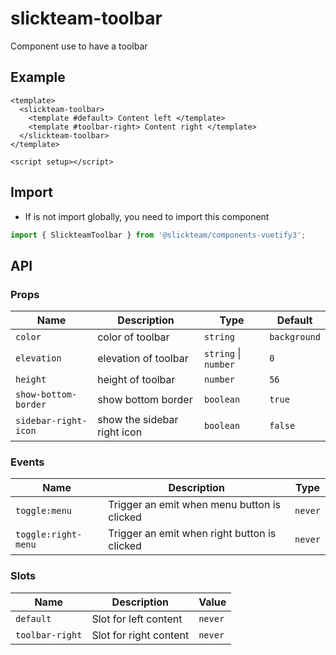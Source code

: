 # slickteam-toolbar

Component use to have a toolbar

## Example

```vue
<template>
  <slickteam-toolbar>
    <template #default> Content left </template>
    <template #toolbar-right> Content right </template>
  </slickteam-toolbar>
</template>

<script setup></script>
```

## Import

- If is not import globally, you need to import this component

```js
import { SlickteamToolbar } from '@slickteam/components-vuetify3';
```

## API

### Props

| Name                 | Description                 | Type                 | Default      |
| -------------------- | --------------------------- | -------------------- | ------------ |
| `color`              | color of toolbar            | `string`             | `background` |
| `elevation`          | elevation of toolbar        | `string` \| `number` | `0`          |
| `height`             | height of toolbar           | `number`             | `56`         |
| `show-bottom-border` | show bottom border          | `boolean`            | `true`       |
| `sidebar-right-icon` | show the sidebar right icon | `boolean`            | `false`      |

### Events

| Name                | Description                                  | Type    |
| ------------------- | -------------------------------------------- | ------- |
| `toggle:menu`       | Trigger an emit when menu button is clicked  | `never` |
| `toggle:right-menu` | Trigger an emit when right button is clicked | `never` |

### Slots

| Name            | Description            | Value   |
| --------------- | ---------------------- | ------- |
| `default`       | Slot for left content  | `never` |
| `toolbar-right` | Slot for right content | `never` |
